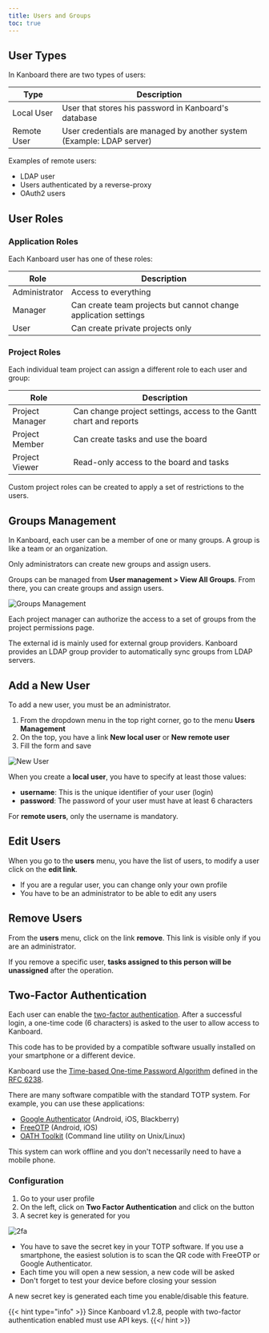 ```yaml
---
title: Users and Groups
toc: true
---
```


User Types
----------

In Kanboard there are two types of users:

Type       | Description
-----------| ----------------------------------------------------------
Local User | User that stores his password in Kanboard's database
Remote User| User credentials are managed by another system (Example: LDAP server)

Examples of remote users:

- LDAP user
- Users authenticated by a reverse-proxy
- OAuth2 users

User Roles
----------

### Application Roles

Each Kanboard user has one of these roles:

Role                               | Description
-----------------------------------| -----------------------------------
Administrator                      | Access to everything
Manager                            | Can create team projects but cannot change application settings
User                               | Can create private projects only

### Project Roles

Each individual team project can assign a different role to each user and group:

Role            | Description
----------------|-----------------------------------------------------
Project Manager | Can change project settings, access to the Gantt chart and reports
Project Member  | Can create tasks and use the board
Project Viewer  | Read-only access to the board and tasks

Custom project roles can be created to apply a set of restrictions to the users.

Groups Management
-----------------

In Kanboard, each user can be a member of one or many groups. A group is like a team or an organization.

Only administrators can create new groups and assign users.

Groups can be managed from **User management > View All Groups**. From there, you can create groups and assign users.

![Groups Management](/images/v1/groups-management.png)

Each project manager can authorize the access to a set of groups from the project permissions page.

The external id is mainly used for external group providers. 
Kanboard provides an LDAP group provider to automatically sync groups from LDAP servers.

Add a New User
--------------

To add a new user, you must be an administrator.

1. From the dropdown menu in the top right corner, go to the menu **Users Management**
2. On the top, you have a link **New local user** or **New remote user**
3. Fill the form and save

![New User](/images/v1/new-user.png)

When you create a **local user**, you have to specify at least those values:

- **username**: This is the unique identifier of your user (login)
- **password**: The password of your user must have at least 6 characters

For **remote users**, only the username is mandatory.

Edit Users
----------

When you go to the **users** menu, you have the list of users, to modify a user click on the **edit link**.

- If you are a regular user, you can change only your own profile
- You have to be an administrator to be able to edit any users

Remove Users
------------

From the **users** menu, click on the link **remove**. 
This link is visible only if you are an administrator.

If you remove a specific user, **tasks assigned to this person will be unassigned** after the operation.

Two-Factor Authentication
-------------------------

Each user can enable the [two-factor authentication](http://en.wikipedia.org/wiki/Two_factor_authentication).
After a successful login, a one-time code (6 characters) is asked to the user to allow access to Kanboard.

This code has to be provided by a compatible software usually installed on your smartphone or a different device.

Kanboard use the [Time-based One-time Password Algorithm](http://en.wikipedia.org/wiki/Time-based_One-time_Password_Algorithm) defined in the [RFC 6238](http://tools.ietf.org/html/rfc6238).

There are many software compatible with the standard TOTP system. For example, you can use these applications:

- [Google Authenticator](https://github.com/google/google-authenticator/) (Android, iOS, Blackberry)
- [FreeOTP](https://freeotp.github.io/) (Android, iOS)
- [OATH Toolkit](http://www.nongnu.org/oath-toolkit/) (Command line utility on Unix/Linux)

This system can work offline and you don't necessarily need to have a mobile phone.

### Configuration

1. Go to your user profile
2. On the left, click on **Two Factor Authentication** and click on the button
3.  A secret key is generated for you

![2fa](/images/v1/2fa.png)

- You have to save the secret key in your TOTP software. If you use a smartphone, the easiest solution is to scan the QR code with FreeOTP or Google Authenticator.
- Each time you will open a new session, a new code will be asked
- Don't forget to test your device before closing your session

A new secret key is generated each time you enable/disable this feature.

{{< hint type="info" >}}
Since Kanboard v1.2.8, people with two-factor authentication enabled
must use API keys.
{{</ hint >}}
